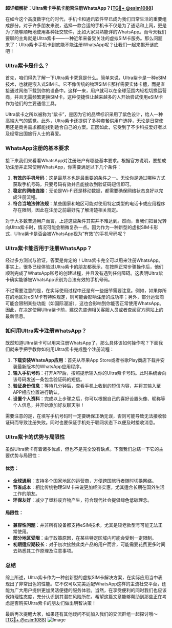 **超详细解析：Ultra紫卡手机卡能否注册WhatsApp？[[TG💪+ @esim1088](https://t.me/s/esim1088)]**

在如今这个高度数字化的时代，手机卡和通讯软件早已成为我们日常生活的重要组成部分。对于许多朋友来说，选择一款合适的手机卡不仅是为了通话和上网，更是为了能够顺畅地使用各种社交软件，比如大家耳熟能详的WhatsApp。而今天我们要聊的主角就是Ultra紫卡——一种近年来备受关注的虚拟SIM卡服务。那么问题来了：Ultra紫卡手机卡到底能不能注册WhatsApp呢？让我们一起来揭开谜底吧！

### Ultra紫卡是什么？

首先，咱们得先了解一下Ultra紫卡究竟是什么。简单来说，Ultra紫卡是一种eSIM技术，也就是嵌入式SIM卡。它不像传统的物理SIM卡那样需要实体卡槽，而是直接通过网络下载到你的设备中。这样一来，用户就可以在全球范围内轻松切换运营商，并且无需频繁更换SIM卡。这种便捷性让越来越多的人开始尝试使用eSIM卡作为他们的主要通信工具。

Ultra紫卡之所以被称为“紫卡”，是因为它的品牌标识采用了紫色设计，给人一种高端大气的感觉。此外，Ultra紫卡还提供了多种套餐供用户选择，无论是日常使用还是商务需求都能找到适合自己的方案。正因如此，它受到了不少科技爱好者以及经常出国旅行人士的喜爱。

### WhatsApp注册的基本要求

接下来我们来看看WhatsApp对注册账户有哪些基本要求。根据官方说明，要想成功注册并正常使用WhatsApp，你需要满足以下几个条件：

1. **有效的手机号码**：这是最基本也是最重要的条件之一。无论你是通过哪种方式获取手机号码，只要号码有效并且能接收到验证码短信即可。
2. **稳定的网络连接**：无论是Wi-Fi还是移动数据，都需要确保网络状态良好以完成注册流程。
3. **符合当地法律法规**：某些国家和地区可能对使用特定类型的电话卡或应用程序存在限制，因此在注册之前最好先了解清楚相关规定。

对于大多数普通用户而言，上述这些条件其实并不难达到。然而，当我们把目光转向Ultra紫卡时，情况可能会稍微复杂一点。因为作为一种新型的虚拟SIM卡形式，Ultra紫卡是否会被WhatsApp视为“有效”的手机号码呢？

### Ultra紫卡能否用于注册WhatsApp？

经过多方测试与验证，答案是肯定的！Ultra紫卡完全可以用来注册WhatsApp。事实上，很多已经体验过Ultra紫卡的朋友都表示，在按照正常步骤操作后，他们顺利完成了WhatsApp账号的创建过程，并且没有遇到任何障碍。这表明Ultra紫卡确实能够被WhatsApp识别为合法有效的手机号码。

不过需要注意的是，在实际使用过程中还是有一些细节需要注意。例如，如果你所在的地区对eSIM卡有特殊规定，则可能会影响注册的成功率；另外，部分运营商可能会限制某些功能（如国际漫游），这也会影响到你能否正常使用WhatsApp。因此，在决定使用Ultra紫卡前，建议先咨询相关客服人员或者查阅官方网站上的最新信息。

### 如何用Ultra紫卡注册WhatsApp？

既然知道Ultra紫卡可以用来注册WhatsApp了，那么具体该如何操作呢？下面我们就来手把手教你如何用Ultra紫卡完成整个注册流程：

1. **下载安装WhatsApp应用**：首先从苹果App Store或者谷歌Play商店下载并安装最新版本的WhatsApp应用程序。
2. **输入手机号码**：打开APP后，按照提示输入你的Ultra紫卡号码。此时系统会向该号码发送一条包含验证码的短信。
3. **验证身份信息**：等待几分钟后，查看手机上收到的短信内容，并将其输入至APP相应位置进行确认。
4. **设置个人资料**：完成以上步骤之后，你可以根据自己的喜好设置头像、昵称等个人信息，并开始添加好友聊天啦！

需要注意的是，在填写手机号码时一定要确保正确无误，否则可能导致无法接收验证码而导致注册失败。同时也要保证手机处于联网状态下以便及时接收消息。

### Ultra紫卡的优势与局限性

虽然Ultra紫卡有着诸多优点，但也不是完全没有缺点。下面我们总结一下它的主要优势与局限性：

#### 优势：
- **全球通用**：支持多个国家地区的运营商，方便跨国旅行者随时切换网络。
- **节省成本**：相比传统物理SIM卡来说更加经济实惠，尤其适合长期在国外生活工作的朋友。
- **环保友好**：减少了塑料废弃物产生，符合现代社会提倡绿色低碳理念。

#### 局限性：
- **兼容性问题**：并非所有设备都支持eSIM技术，尤其是较老款型号可能无法正常使用。
- **部分地区受限**：由于政策原因，在某些特定区域内可能会受到一定限制。
- **初期适应期较长**：对于初次接触此类产品的用户而言，可能需要花费更多时间去熟悉其工作原理及注意事项。

### 总结

综上所述，Ultra紫卡作为一种创新型的虚拟SIM卡解决方案，在实际应用当中表现出了非常出色的性能。它不仅可以完美适配WhatsApp这样的主流社交平台，还能为广大用户提供更加灵活便捷的服务体验。当然，在享受便利的同时我们也应该保持理性态度，充分认识到其潜在风险所在。希望这篇文章能够帮助到那些正在考虑是否购买Ultra紫卡的朋友们做出明智决策！

最后再次提醒大家，如果还有其他疑问不妨加入我们的交流群组一起探讨哦～ [[TG💪+ @esim1088](https://t.me/s/esim1088)] ![Image](https://i.postimg.cc/4NQfJmqS/Snipaste-2025-05-13-00-14-12.png)
